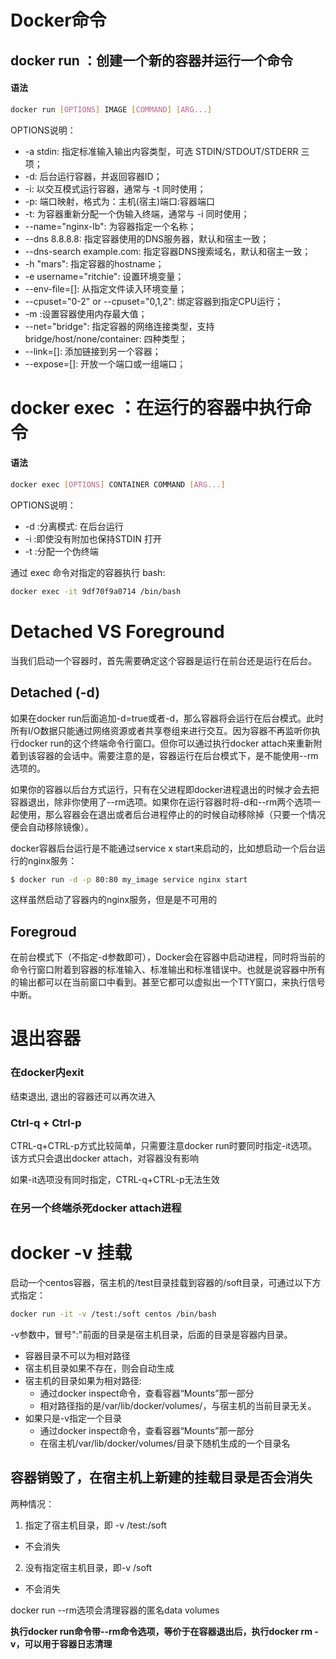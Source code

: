 # Docker命令

## docker run ：创建一个新的容器并运行一个命令
#### 语法
```sh
docker run [OPTIONS] IMAGE [COMMAND] [ARG...]
```
OPTIONS说明：
* -a stdin: 指定标准输入输出内容类型，可选 STDIN/STDOUT/STDERR 三项；
* -d: 后台运行容器，并返回容器ID；
* -i: 以交互模式运行容器，通常与 -t 同时使用；
* -p: 端口映射，格式为：主机(宿主)端口:容器端口
* -t: 为容器重新分配一个伪输入终端，通常与 -i 同时使用；
* --name="nginx-lb": 为容器指定一个名称；
* --dns 8.8.8.8: 指定容器使用的DNS服务器，默认和宿主一致；
* --dns-search example.com: 指定容器DNS搜索域名，默认和宿主一致；
* -h "mars": 指定容器的hostname；
* -e username="ritchie": 设置环境变量；
* --env-file=[]: 从指定文件读入环境变量；
* --cpuset="0-2" or --cpuset="0,1,2": 绑定容器到指定CPU运行；
* -m :设置容器使用内存最大值；
* --net="bridge": 指定容器的网络连接类型，支持 bridge/host/none/container: 四种类型；
* --link=[]: 添加链接到另一个容器；
* --expose=[]: 开放一个端口或一组端口；

# docker exec ：在运行的容器中执行命令
#### 语法
```sh
docker exec [OPTIONS] CONTAINER COMMAND [ARG...]
```
OPTIONS说明：
* -d :分离模式: 在后台运行
* -i :即使没有附加也保持STDIN 打开
* -t :分配一个伪终端

通过 exec 命令对指定的容器执行 bash:
```sh
docker exec -it 9df70f9a0714 /bin/bash
```

# Detached VS Foreground
当我们启动一个容器时，首先需要确定这个容器是运行在前台还是运行在后台。

## Detached (-d)
如果在docker run后面追加-d=true或者-d，那么容器将会运行在后台模式。此时所有I/O数据只能通过网络资源或者共享卷组来进行交互。因为容器不再监听你执行docker run的这个终端命令行窗口。但你可以通过执行docker attach来重新附着到该容器的会话中。需要注意的是，容器运行在后台模式下，是不能使用--rm选项的。

如果你的容器以后台方式运行，只有在父进程即docker进程退出的时候才会去把容器退出，除非你使用了--rm选项。如果你在运行容器时将-d和--rm两个选项一起使用，那么容器会在退出或者后台进程停止的的时候自动移除掉（只要一个情况便会自动移除镜像）。

docker容器后台运行是不能通过service x start来启动的，比如想启动一个后台运行的nginx服务：
```sh
$ docker run -d -p 80:80 my_image service nginx start
```
这样虽然启动了容器内的nginx服务，但是是不可用的

## Foregroud
在前台模式下（不指定-d参数即可），Docker会在容器中启动进程，同时将当前的命令行窗口附着到容器的标准输入、标准输出和标准错误中。也就是说容器中所有的输出都可以在当前窗口中看到。甚至它都可以虚拟出一个TTY窗口，来执行信号中断。

# 退出容器
### 在docker内exit
结束退出, 退出的容器还可以再次进入

### Ctrl-q + Ctrl-p
CTRL-q+CTRL-p方式比较简单，只需要注意docker run时要同时指定-it选项。该方式只会退出docker attach，对容器没有影响

如果-it选项没有同时指定，CTRL-q+CTRL-p无法生效

### 在另一个终端杀死docker attach进程

# docker -v 挂载
启动一个centos容器，宿主机的/test目录挂载到容器的/soft目录，可通过以下方式指定：
```sh
docker run -it -v /test:/soft centos /bin/bash
```
-v参数中，冒号":"前面的目录是宿主机目录，后面的目录是容器内目录。
* 容器目录不可以为相对路径
* 宿主机目录如果不存在，则会自动生成
* 宿主机的目录如果为相对路径:
  * 通过docker inspect命令，查看容器“Mounts”那一部分
  * 相对路径指的是/var/lib/docker/volumes/，与宿主机的当前目录无关。
* 如果只是-v指定一个目录
  * 通过docker inspect命令，查看容器“Mounts”那一部分
  * 在宿主机/var/lib/docker/volumes/目录下随机生成的一个目录名

## 容器销毁了，在宿主机上新建的挂载目录是否会消失
两种情况：
1. 指定了宿主机目录，即 -v /test:/soft
  * 不会消失
2. 没有指定宿主机目录，即-v /soft
  * 不会消失

docker run --rm选项会清理容器的匿名data volumes

**执行docker run命令带--rm命令选项，等价于在容器退出后，执行docker rm -v，可以用于容器日志清理**
